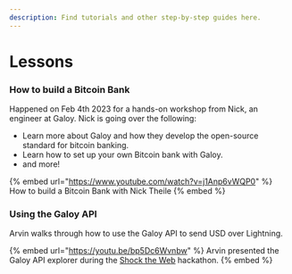 ```yaml
---
description: Find tutorials and other step-by-step guides here.
---
```


# Lessons
### How to build a Bitcoin Bank
Happened on Feb 4th 2023 for a hands-on workshop from Nick, an engineer at Galoy.
Nick is going over the following:
- Learn more about Galoy and how they develop the open-source standard for bitcoin banking.
- Learn how to set up your own Bitcoin bank with Galoy.
- and more!

{% embed url="https://www.youtube.com/watch?v=j1Anp6vWQP0" %}
How to build a Bitcoin Bank with Nick Theile
{% embed %}

### Using the Galoy API
Arvin walks through how to use the Galoy API to send USD over Lightning.

{% embed url="https://youtu.be/bp5Dc6Wvnbw" %}
Arvin presented the Galoy API explorer during the [Shock the Web](https://bolt.fun/hackathons/shock-the-web/) hackathon.
{% embed %}

